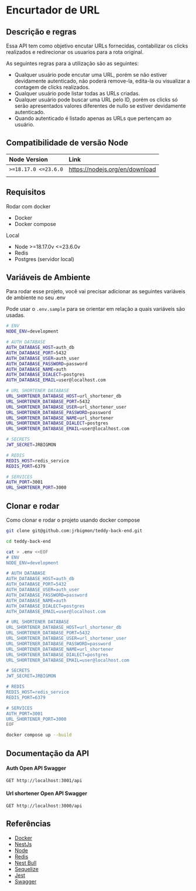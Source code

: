 
# Encurtador de URL

## Descrição e regras

Essa API tem como objetivo encutar URLs fornecidas, contabilizar os clicks realizados e redirecionar os usuarios para a rota original.

As seguintes regras para a utilização são as seguintes:
- Qualquer usuário pode encutar uma URL, porém se não estiver devidamente autenticado, não poderá remove-la, edita-la ou visualizar a contagem de clicks realizados.
- Qualquer usuário pode listar todas as URLs criadas.
- Qualquer usuário pode buscar uma URL pelo ID, porém os clicks só serão apresentados valores diferentes de nullo se estiver devidamente autenticado.
- Quando autenticado é listado apenas as URLs que pertençam ao usuário.


## Compatibilidade de versão Node

| Node Version         | Link                           |
| :------------------- | :----------------------------- |
| `>=18.17.0 <=23.6.0` | https://nodejs.org/en/download |
|                      |                                |

## Requisitos
Rodar com docker
- Docker 
- Docker compose

Local
- Node >=18.17.0v <=23.6.0v
- Redis
- Postgres (servidor local)


## Variáveis de Ambiente

Para rodar esse projeto, você vai precisar adicionar as seguintes variáveis de ambiente no seu .env

Pode usar o `.env.sample` para se orientar em relação a quais variáveis são usadas.

```bash
# ENV
NODE_ENV=development

# AUTH DATABASE
AUTH_DATABASE_HOST=auth_db
AUTH_DATABASE_PORT=5432
AUTH_DATABASE_USER=auth_user
AUTH_DATABASE_PASSWORD=password
AUTH_DATABASE_NAME=auth
AUTH_DATABASE_DIALECT=postgres
AUTH_DATABASE_EMAIL=user@localhost.com

# URL SHORTENER DATABASE
URL_SHORTENER_DATABASE_HOST=url_shortener_db
URL_SHORTENER_DATABASE_PORT=5432
URL_SHORTENER_DATABASE_USER=url_shortener_user
URL_SHORTENER_DATABASE_PASSWORD=password
URL_SHORTENER_DATABASE_NAME=url_shortener
URL_SHORTENER_DATABASE_DIALECT=postgres
URL_SHORTENER_DATABASE_EMAIL=user@localhost.com

# SECRETS
JWT_SECRET=JRBIGMON

# REDIS
REDIS_HOST=redis_service
REDIS_PORT=6379

# SERVICES
AUTH_PORT=3001
URL_SHORTENER_PORT=3000
```
## Clonar e rodar

Como clonar e rodar o projeto usando docker compose

```bash
git clone git@github.com:jrbigmon/teddy-back-end.git
```

```bash
cd teddy-back-end
```

```bash
cat > .env <<EOF
# ENV
NODE_ENV=development

# AUTH DATABASE
AUTH_DATABASE_HOST=auth_db
AUTH_DATABASE_PORT=5432
AUTH_DATABASE_USER=auth_user
AUTH_DATABASE_PASSWORD=password
AUTH_DATABASE_NAME=auth
AUTH_DATABASE_DIALECT=postgres
AUTH_DATABASE_EMAIL=user@localhost.com

# URL SHORTENER DATABASE
URL_SHORTENER_DATABASE_HOST=url_shortener_db
URL_SHORTENER_DATABASE_PORT=5432
URL_SHORTENER_DATABASE_USER=url_shortener_user
URL_SHORTENER_DATABASE_PASSWORD=password
URL_SHORTENER_DATABASE_NAME=url_shortener
URL_SHORTENER_DATABASE_DIALECT=postgres
URL_SHORTENER_DATABASE_EMAIL=user@localhost.com

# SECRETS
JWT_SECRET=JRBIGMON

# REDIS
REDIS_HOST=redis_service
REDIS_PORT=6379

# SERVICES
AUTH_PORT=3001
URL_SHORTENER_PORT=3000
EOF
```

```bash
docker compose up --build
```


## Documentação da API

#### Auth Open API Swagger

```http
GET http://localhost:3001/api
```

#### Url shortener Open API Swagger

```http
GET http://localhost:3000/api
```



## Referências

 - [Docker](https://www.docker.com/)
 - [NestJs](https://nestjs.com/)
 - [Node](https://nodejs.org/en)
 - [Redis](https://redis.io/)
 - [Nest Bull](https://github.com/nestjs/bull)
 - [Sequelize](https://sequelize.org/)
 - [Jest](https://jestjs.io/pt-BR/)
 - [Swagger](https://swagger.io/)

